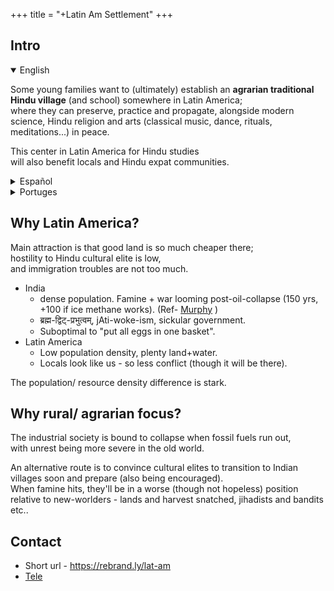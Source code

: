 +++
title = "+Latin Am Settlement"
+++


## Intro
<details open><summary>English</summary>

Some young families want to (ultimately) establish an **agrarian traditional Hindu village** (and school) somewhere in Latin America;  
where they can preserve, practice and propagate, alongside modern science, Hindu religion and arts (classical music, dance, rituals, meditations...) in peace.

This center in Latin America for Hindu studies  
will also benefit locals and Hindu expat communities.
</details>

<details><summary>Español</summary>

Algunas familias jóvenes quieren (en última instancia)  establecer una **aldea hindú tradicional** (y escuela) en algún lugar de América Latina;  
donde pueden preservar, practicar y propagar, junto con la ciencia moderna, la religión y las artes hindúes (música clásica, danza, rituales, meditaciones ...) en paz.

Este centro en América Latina para estudios hindúes  
también beneficiará a los locales  
y las comunidades de expatriados hindúes.

(Si conoce a los hindúes interesados ​​en esto, hágamelo saber.)
</details>

<details><summary>Portuges</summary>

Algumas famílias jovens querem (em última análise) estabelecer uma **vila hindu tradicional** (e escola) em algum lugar da América Latina;  
onde eles podem preservar, praticar e se espalhar, juntamente com a ciência moderna, a religião e as artes hindus (música clássica, dança, rituais, meditações ...) em paz.

Este centro na América Latina para estudos hindus  
também beneficiará as instalações  
e as comunidades dos expatriados hindus.

(Se você conhece os hindus interessados ​​nisso, vamos saber.)
</details>

## Why Latin America?
Main attraction is that good land is so much cheaper there;  
hostility to Hindu cultural elite is low,  
and immigration troubles are not too much.

- India
  - dense population. Famine + war looming post-oil-collapse (150 yrs, +100 if ice methane works). (Ref- [Murphy](https://escholarship.org/uc/energy_ambitions) )
  - ब्रह्म-द्विट्-प्रभुत्वम्, jAti-woke-ism, sickular government.
  - Suboptimal to "put all eggs in one basket".
- Latin America
  - Low population density, plenty land+water.
  - Locals look like us - so less conflict (though it will be there).

The population/ resource density difference is stark.

## Why rural/ agrarian focus?
The industrial society is bound to collapse when fossil fuels run out,  
with unrest being more severe in the old world.

An alternative route is to convince cultural elites to transition to Indian villages soon and prepare (also being encouraged).  
When famine hits, they'll be in a worse (though not hopeless) position relative to new-worlders - lands and harvest snatched, jihadists and bandits etc.. 

## Contact
- Short url - https://rebrand.ly/lat-am
- [Tele](https://rebrand.ly/lat-am-tele)

[//]: # (- Related projects - https://rebrand.ly/grAma-dvija)

